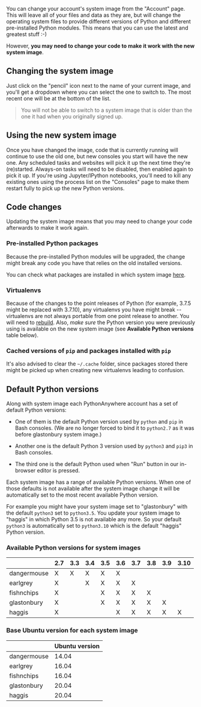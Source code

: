 <!--
.. title: Changing your system image
.. slug: ChangingSystemImage
.. date: 2021-02-18 14:35:28 UTC+01:00
.. tags:
.. category:
.. link:
.. description:
.. type: text
-->

You can change your account's system image from the "Account" page. This will
leave all of your files and data as they are, but will change the operating
system files to provide different versions of Python and different pre-installed
Python modules. This means that you can use the latest and greatest stuff :-)

However, **you may need to change your code to make it work with the new
system image**.

## Changing the system image

Just click on the "pencil" icon next to the name of your current image, and
you'll get a dropdown where you can select the one to switch to. The most
recent one will be at the bottom of the list.

> You will not be able to switch to a system image that is older than the one
> it had when you originally signed up.

## Using the new system image

Once you have changed the image, code that is currently running will
continue to use the old one, but new consoles you start will
have the new one. Any scheduled tasks and
websites will pick it up the next time they're (re)started. Always-on tasks
will need to be disabled, then enabled again to pick it up.
If you're using Jupyter/IPython notebooks, you'll need to kill
any existing ones using the process list on the "Consoles" page
to make them restart fully to pick up the new Python versions.

## Code changes

Updating the system image means that you may need to change your code afterwards
to make it work again.

### Pre-installed Python packages

Because the pre-installed Python modules will be upgraded,
the change might break any code you have that relies on the old
installed versions.

You can check what packages are installed in which system
image [here](https://www.pythonanywhere.com/batteries_included/).

### Virtualenvs

Because of the changes to the point releases of Python
(for example, 3.7.5 might be replaced with 3.7.10), any
virtualenvs you have might break -- virtualenvs are not always
portable from one point release to another. You will need to
[rebuild](/pages/RebuildingVirtualenvs).  Also, *make sure* the Python
version you were previously using is available on the new system image
(see **Available Python versions** table below).

### Cached versions of `pip` and packages installed with `pip`

It's also advised to clear the `~/.cache` folder, since packages
stored there might be picked up when creating new virtualenvs leading
to confusion.

## Default Python versions

Along with system image each PythonAnywhere account has a set of
default Python versions:

* One of them is the default Python version used by `python` and
  `pip` in Bash consoles. (We are no longer forced to bind it to `python2.7` as
  it was before glastonbury system image.)

* Another one is the default Python 3 version used by `python3` and
  `pip3` in Bash consoles.

* The third one is the default Python used when "Run" button in our
  in-browser editor is pressed.

Each system image has a range of available Python versions.
When one of those defaults is not available after the system
image change it will be automatically set to the most recent available
Python version.

For example you might have your system image set to "glastonbury" with the default
`python3` set to `python3.5`. You update your system image to
"haggis" in which Python 3.5 is not available any more. So your
default `python3` is automatically set to `python3.10` which is the
default "haggis" Python version.

### Available Python versions for system images

|             |2.7|3.3|3.4|3.5|3.6|3.7|3.8|3.9|3.10|
|-------------|---|---|---|---|---|---|---|---|----|
| dangermouse | X | X | X | X | X |   |   |   |    |
| earlgrey    | X |   | X | X | X | X |   |   |    |
| fishnchips  | X |   |   | X | X | X | X |   |    |
| glastonbury | X |   |   | X | X | X | X | X |    |
| haggis      | X |   |   |   | X | X | X | X | X  |

### Base Ubuntu version for each system image

|             |Ubuntu version|
|-------------|--------------|
| dangermouse | 14.04        |
| earlgrey    | 16.04        |
| fishnchips  | 16.04        |
| glastonbury | 20.04        |
| haggis      | 20.04        |
